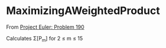 # MaximizingAWeightedProduct

From [Project Euler: Problem 190](https://projecteuler.net/problem=190)

Calculates Σ[P<sub>m</sub>] for 2 ≤ m ≤ 15